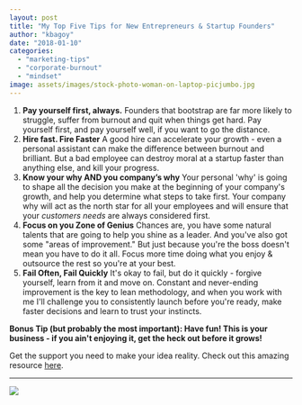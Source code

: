 ```yaml
---
layout: post
title: "My Top Five Tips for New Entrepreneurs & Startup Founders"
author: "kbagoy"
date: "2018-01-10"
categories: 
  - "marketing-tips"
  - "corporate-burnout"
  - "mindset"
image: assets/images/stock-photo-woman-on-laptop-picjumbo.jpg
---
```


1. **Pay yourself first, always.** Founders that bootstrap are far more likely to struggle, suffer from burnout and quit when things get hard. Pay yourself first, and pay yourself well, if you want to go the distance.
2. **Hire fast. Fire Faster** A good hire can accelerate your growth - even a personal assistant can make the difference between burnout and brilliant. But a bad employee can destroy moral at a startup faster than anything else, and kill your progress.
3. **Know your why AND you company’s why** Your personal 'why' is going to shape all the decision you make at the beginning of your company's growth, and help you determine what steps to take first. Your company why will act as the north star for all your employees and will ensure that your _customers needs_ are always considered first.
4. **Focus on you Zone of Genius** Chances are, you have some natural talents that are going to help you shine as a leader. And you've also got some "areas of improvement." But just because you're the boss doesn't mean you have to do it all. Focus more time doing what you enjoy & outsource the rest so you're at your best.
5. **Fail Often, Fail Quickly** It's okay to fail, but do it quickly - forgive yourself, learn from it and move on. Constant and never-ending improvement is the key to lean methodology, and when you work with me I'll challenge you to consistently launch before you're ready, make faster decisions and learn to trust your instincts.  

**Bonus Tip (but probably the most important): Have fun! This is your business - if you ain't enjoying it, get the heck out before it grows!**

Get the support you need to make your idea reality. Check out this amazing resource [here](https://go.katebagoy.com/ebook).

* * *

![](images/top-5-683x1024.png)
